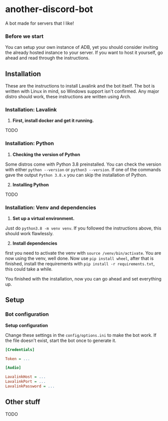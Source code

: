 # another-discord-bot

A bot made for servers that I like! 

### Before we start

You can setup your own instance of ADB, yet you should consider inviting the already hosted instance to your server. 
If you want to host it yourself, go ahead and read through the instructions.


## Installation

These are the instructions to install Lavalink and the bot itself. The bot is written with Linux in mind,
so Windows support isn't confirmed. Any major distro should work, these instructions are written using Arch.

### Installation: Lavalink

1. **First, install docker and get it running.**

TODO

### Installation: Python

1. **Checking the version of Python**

Some distros come with Python 3.8 preinstalled. You can check the version with either `python --version` or `python3 --version`.
If one of the commands gave the output `Python 3.8.x` you can skip the installation of Python.

2. **Installing Python**

TODO

### Installation: Venv and dependencies

1. **Set up a virtual environment.**

Just do `python3.8 -m venv venv`. If you followed the instructions above, this should work flawlessly. 

2. **Install dependencies**

first you need to activate the venv with `source /venv/bin/activate`.
You are now using the venv, well done. Now use `pip install wheel`,
after that is finished, install the requirements with `pip install -r requirements.txt`, this could take a while.

You finished with the installation, now you can go ahead and set everything up.

## Setup

### Bot configuration

**Setup configuration**

Change these settings in the `config/options.ini` to make the bot work. If the file doesn't exist, start the bot once to generate it. 

```ini
[Credentials]

Token = ...

[Audio]

LavalinkHost = ...
LavalinkPort = ...
LavalinkPassword = ...
```

## Other stuff

TODO